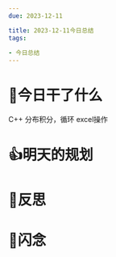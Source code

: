 ```yaml
---
due: 2023-12-11 

title: 2023-12-11今日总结
tags:
 
- 今日总结
---
```




# 📖今日干了什么
C++
分布积分，循环
excel操作












# 👍明天的规划

















# 🍏反思








# 📖闪念